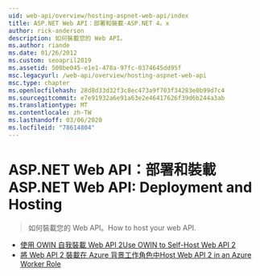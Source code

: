 ```yaml
---
uid: web-api/overview/hosting-aspnet-web-api/index
title: ASP.NET Web API：部署和裝載-ASP.NET 4。x
author: rick-anderson
description: 如何裝載您的 Web API。
ms.author: riande
ms.date: 01/26/2012
ms.custom: seoapril2019
ms.assetid: 500be045-e1e1-478a-97fc-0374645dd95f
msc.legacyurl: /web-api/overview/hosting-aspnet-web-api
msc.type: chapter
ms.openlocfilehash: 28d8d33d32f3c8ec473a9f703f34283e0b99d7c4
ms.sourcegitcommit: e7e91932a6e91a63e2e46417626f39d6b244a3ab
ms.translationtype: MT
ms.contentlocale: zh-TW
ms.lasthandoff: 03/06/2020
ms.locfileid: "78614804"
---
```

# <a name="aspnet-web-api-deployment-and-hosting"></a><span data-ttu-id="d2715-103">ASP.NET Web API：部署和裝載</span><span class="sxs-lookup"><span data-stu-id="d2715-103">ASP.NET Web API: Deployment and Hosting</span></span>

> <span data-ttu-id="d2715-104">如何裝載您的 Web API。</span><span class="sxs-lookup"><span data-stu-id="d2715-104">How to host your web API.</span></span>

- [<span data-ttu-id="d2715-105">使用 OWIN 自我裝載 Web API 2</span><span class="sxs-lookup"><span data-stu-id="d2715-105">Use OWIN to Self-Host Web API 2</span></span>](use-owin-to-self-host-web-api.md)
- [<span data-ttu-id="d2715-106">將 Web API 2 裝載在 Azure 背景工作角色中</span><span class="sxs-lookup"><span data-stu-id="d2715-106">Host Web API 2 in an Azure Worker Role</span></span>](host-aspnet-web-api-in-an-azure-worker-role.md)
